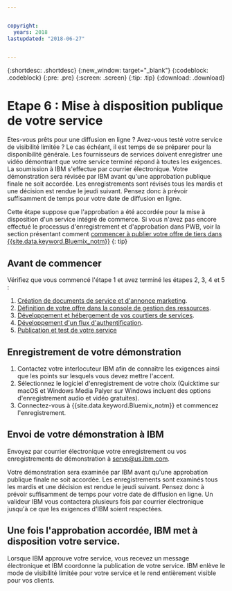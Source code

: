 ```yaml
---


copyright:
  years: 2018
lastupdated: "2018-06-27"


---
```


{:shortdesc: .shortdesc}
{:new_window: target="_blank"}
{:codeblock: .codeblock}
{:pre: .pre}
{:screen: .screen}
{:tip: .tip}
{:download: .download}

# Etape 6 : Mise à disposition publique de votre service

Etes-vous prêts pour une diffusion en ligne ? Avez-vous testé votre service de visibilité limitée ? Le cas échéant, il est temps de se préparer pour la disponibilité générale. Les fournisseurs de services doivent enregistrer une vidéo démontrant que votre service terminé répond à toutes les exigences. La soumission à IBM s'effectue par courrier électronique. Votre démonstration sera révisée par IBM avant qu'une approbation publique finale ne soit accordée. Les enregistrements sont révisés tous les mardis et une décision est rendue le jeudi suivant. Pensez donc à prévoir suffisamment de temps pour votre date de diffusion en ligne.

Cette étape suppose que l'approbation a été accordée pour la mise à disposition d'un service intégré de commerce. Si vous n'avez pas encore effectué le processus d'enregistrement et d'approbation dans PWB, voir la section présentant comment [commencer à publier votre offre de tiers dans {{site.data.keyword.Bluemix_notm}}](/docs/third-party/index.html)
{: tip}

## Avant de commencer

Vérifiez que vous commencé l'étape 1 et avez terminé les étapes 2, 3, 4 et 5 :
1. [Création de documents de service et d'annonce marketing](/docs/third-party/cis1-docs-marketing.html).
2. [Définition de votre offre dans la console de gestion des ressources](/docs/third-party/cis2-rmc-define.html).
3. [Développement et hébergement de vos courtiers de services](/docs/third-party/cis3-broker.html).
3. [Développement d'un flux d'authentification](/docs/third-party/cis5-iam.html).
3. [Publication et test de votre service](/docs/third-party/cis4-rmc-publish.html)


## Enregistrement de votre démonstration

1. Contactez votre interlocuteur IBM afin de connaître les exigences ainsi que les points sur lesquels vous devez mettre l'accent.
1. Sélectionnez le logiciel d'enregistrement de votre choix (Quicktime sur macOS et Windows Media Palyer sur Windows incluent des options d'enregistrement audio et vidéo gratuites).
2. Connectez-vous à {{site.data.keyword.Bluemix_notm}} et commencez l'enregistrement.

## Envoi de votre démonstration à IBM

Envoyez par courrier électronique votre enregistrement ou vos enregistrements de démonstration à servp@us.ibm.com.

Votre démonstration sera examinée par IBM avant qu'une approbation publique finale ne soit accordée. Les enregistrements sont examinés tous les mardis et une décision est rendue le jeudi suivant. Pensez donc à prévoir suffisamment de temps pour votre date de diffusion en ligne. Un valideur IBM vous contactera plusieurs fois par courrier électronique jusqu'à ce que les exigences d'IBM soient respectées.

## Une fois l'approbation accordée, IBM met à disposition votre service.

Lorsque IBM approuve votre service, vous recevez un message électronique et IBM coordonne la publication de votre service. IBM enlève le mode de visibilité limitée pour votre service et le rend entièrement visible pour vos clients.

